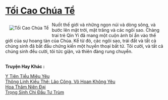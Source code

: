 <a href="https://truyentiki.com/toi-cao-chua-te.30489/" title="Tối Cao Chúa Tể"><h1>Tối Cao Chúa Tể</h1></a><div style="display:table"><img align="right" style="float: left; padding: 10px;" src="https://truyentiki.com/a/img/str/src/30489.jpg" alt="Tối Cao Chúa Tể">Nuốt thế giới và những ngọn núi và dòng sông, và bước lên mặt trời, mặt trăng và các ngôi sao. Chàng trai trẻ Qin Yi đã mang một cuộn ảnh bí ẩn vào thế giới của sự hoang tàn của Chúa. Kể từ đó, các ngôi sao, trái đất và tất cả chúng sinh đã bắt đầu chứng kiến ​​một huyền thoại bất tử. Tôi cười, và tất cả chúng sinh đều cười, tôi tức giận, và thiên đàng rung chuyển.</div><p><br><b>Truyện Hay Khác :</b></p><a href="https://truyentiki.com/y-tien-tieu-mieu-yeu.30488/" alt="Y Tiên Tiểu Miêu Yêu">Y Tiên Tiểu Miêu Yêu</a><br/><a href="https://github.com/nownovels/truyenhay/tree/master/truyenhay/30767/README.md" alt="Thông Linh Kiều Thê: Lão Công, Vô Hoan Không Yêu">Thông Linh Kiều Thê: Lão Công, Vô Hoan Không Yêu</a><br/><a href="https://github.com/nownovels/top500/tree/master/truyenhay/33916/" alt="Hoa Thâm Niên Đại">Hoa Thâm Niên Đại</a><br/><a href="https://github.com/nownovels/top500/tree/master/truyenhay/33613/" alt="Trọng Sinh Chi Đầu Tư Trùm">Trọng Sinh Chi Đầu Tư Trùm</a><br/>